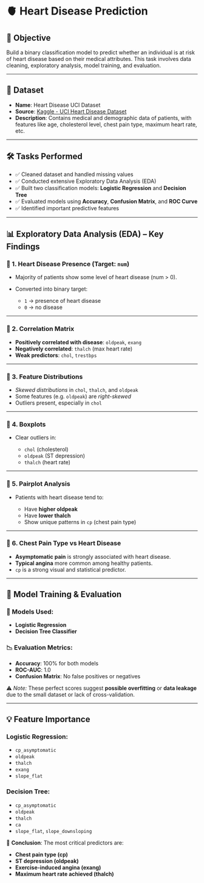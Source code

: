 
# 🫀 Heart Disease Prediction

## 📌 Objective

Build a binary classification model to predict whether an individual is at risk of heart disease based on their medical attributes. This task involves data cleaning, exploratory analysis, model training, and evaluation.

---

## 📂 Dataset

* **Name**: Heart Disease UCI Dataset
* **Source**: [Kaggle - UCI Heart Disease Dataset](https://www.kaggle.com/ronitf/heart-disease-uci)
* **Description**: Contains medical and demographic data of patients, with features like age, cholesterol level, chest pain type, maximum heart rate, etc.

---

## 🛠️ Tasks Performed

* ✅ Cleaned dataset and handled missing values
* ✅ Conducted extensive Exploratory Data Analysis (EDA)
* ✅ Built two classification models: **Logistic Regression** and **Decision Tree**
* ✅ Evaluated models using **Accuracy**, **Confusion Matrix**, and **ROC Curve**
* ✅ Identified important predictive features

---

## 📊 Exploratory Data Analysis (EDA) – Key Findings

### 🔹 1. Heart Disease Presence (Target: `num`)

* Majority of patients show some level of heart disease (num > 0).
* Converted into binary target:

  * `1` → presence of heart disease
  * `0` → no disease

---

### 🔹 2. Correlation Matrix

* **Positively correlated with disease**: `oldpeak`, `exang`
* **Negatively correlated**: `thalch` (max heart rate)
* **Weak predictors**: `chol`, `trestbps`

---

### 🔹 3. Feature Distributions

* *Skewed distributions* in `chol`, `thalch`, and `oldpeak`
* Some features (e.g. `oldpeak`) are *right-skewed*
* Outliers present, especially in `chol`

---

### 🔹 4. Boxplots

* Clear outliers in:

  * `chol` (cholesterol)
  * `oldpeak` (ST depression)
  * `thalch` (heart rate)

---

### 🔹 5. Pairplot Analysis

* Patients with heart disease tend to:

  * Have **higher oldpeak**
  * Have **lower thalch**
  * Show unique patterns in `cp` (chest pain type)

---

### 🔹 6. Chest Pain Type vs Heart Disease

* **Asymptomatic pain** is strongly associated with heart disease.
* **Typical angina** more common among healthy patients.
* `cp` is a strong visual and statistical predictor.

---

## 🤖 Model Training & Evaluation

### 📍 Models Used:

* **Logistic Regression**
* **Decision Tree Classifier**

### 📉 Evaluation Metrics:

* **Accuracy**: 100% for both models
* **ROC-AUC**: 1.0
* **Confusion Matrix**: No false positives or negatives

⚠️ *Note:* These perfect scores suggest **possible overfitting** or **data leakage** due to the small dataset or lack of cross-validation.

---

## 💡 Feature Importance

### Logistic Regression:

* `cp_asymptomatic`
* `oldpeak`
* `thalch`
* `exang`
* `slope_flat`

### Decision Tree:

* `cp_asymptomatic`
* `oldpeak`
* `thalch`
* `ca`
* `slope_flat`, `slope_downsloping`

🧠 **Conclusion**: The most critical predictors are:

* **Chest pain type (cp)**
* **ST depression (oldpeak)**
* **Exercise-induced angina (exang)**
* **Maximum heart rate achieved (thalch)**


